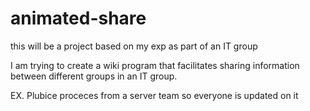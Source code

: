 # animated-share
this will be a project based on my exp as part of an IT group

I am trying to create a wiki program that facilitates sharing information between different groups in an IT group.

EX. Plubice proceces from a server team so everyone is updated on it
